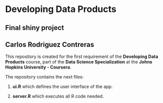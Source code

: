 # Developing Data Products
## Final **shiny** project
## Carlos Rodriguez Contreras
This repository is created for the first requirement of the **Developing Data Products** course, part of the **Data Science Specialization** at the **Johns Hopkins University - Coursera**.

The repository contains the next files:

1. **ui.R** which defines the user interface of the app.

2. **server.R** which executes all R code needed.
